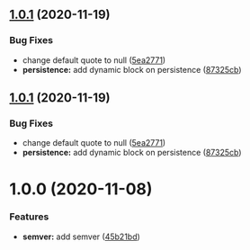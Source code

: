 ## [1.0.1](https://gitlab.com/loulou-bobi-action/terraform/openstack/modules/terraform-openstack-pool/compare/v1.0.0...v1.0.1) (2020-11-19)


### Bug Fixes

* change default quote to null ([5ea2771](https://gitlab.com/loulou-bobi-action/terraform/openstack/modules/terraform-openstack-pool/commit/5ea277196b4ec37fcc9b82830fe75821e21d4a03))
* **persistence:** add dynamic block on persistence ([87325cb](https://gitlab.com/loulou-bobi-action/terraform/openstack/modules/terraform-openstack-pool/commit/87325cb034ce7f13391655794edd4a43a97bdf5d))

## [1.0.1](https://gitlab.com/loulou-bobi-action/terraform/openstack/modules/terraform-openstack-pool/compare/v1.0.0...v1.0.1) (2020-11-19)


### Bug Fixes

* change default quote to null ([5ea2771](https://gitlab.com/loulou-bobi-action/terraform/openstack/modules/terraform-openstack-pool/commit/5ea277196b4ec37fcc9b82830fe75821e21d4a03))
* **persistence:** add dynamic block on persistence ([87325cb](https://gitlab.com/loulou-bobi-action/terraform/openstack/modules/terraform-openstack-pool/commit/87325cb034ce7f13391655794edd4a43a97bdf5d))

# 1.0.0 (2020-11-08)


### Features

* **semver:** add semver ([45b21bd](https://gitlab.com/loulou-bobi-action/terraform/openstack/modules/terraform-openstack-pool/commit/45b21bd19eeb4e33f20920baa8022c2ed7c35f98))
